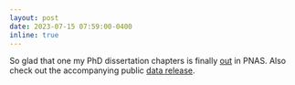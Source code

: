 ```yaml
---
layout: post
date: 2023-07-15 07:59:00-0400
inline: true
---
```


So glad that one my PhD dissertation chapters is finally
[out](https://www.pnas.org/doi/10.1073/pnas.2211062120) in PNAS. Also check out the
accompanying public [data release](https://socialmediaarchive.org/record/27).
